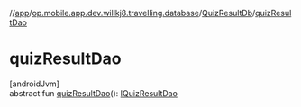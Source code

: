 //[app](../../../index.md)/[op.mobile.app.dev.willkj8.travelling.database](../index.md)/[QuizResultDb](index.md)/[quizResultDao](quiz-result-dao.md)

# quizResultDao

[androidJvm]\
abstract fun [quizResultDao](quiz-result-dao.md)(): [IQuizResultDao](../-i-quiz-result-dao/index.md)
